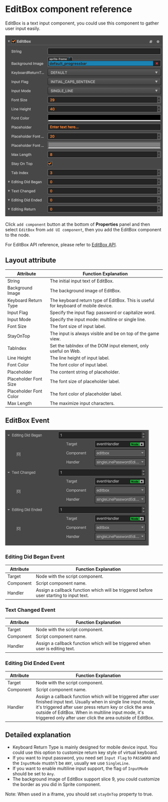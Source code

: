 # EditBox component reference

EditBox is a text input component, you could use this component to gather user input easily.

![editbox](./editbox/editbox.png)

Click `add component` button at the bottom of **Properties** panel and then select `EditBox` from `add UI component`, then you add the EditBox component to the node.

For EditBox API reference, please refer to [EditBox API](../api/classes/EditBox.html).

## Layout attribute

| Attribute |   Function Explanation
| -------------- | ----------- |
| String| The initial input text of EditBox.
| Background Image | The background image of EditBox.
| Keyboard Return Type | The keyboard return type of EditBox. This is useful for keyboard of mobile device.
| Input Flag | Specify the input flag: password or capitalize word.
| Input Mode | Specify the input mode: multiline or single line.
|Font Size| The font size of input label.
| StayOnTop | The input is always visible and be on top of the game view.
| TabIndex | Set the tabIndex of the DOM input element, only useful on Web.
|Line Height| The line height of input label.
|Font Color| The font color of input label.
|Placeholder|The content string of placeholder.
|Placeholder Font Size| The font size of placeholder label.
|Placeholder Font Color| The font color of placeholder label.
|Max Length| The maximize input characters.

## EditBox Event

![editbox-event](./editbox/editbox-event.png)

### Editing Did Began Event
| Attribute |   Function Explanation
| -------------- | ----------- |
|Target| Node with the script component.
|Component| Script component name.
|Handler| Assign a callback function which will be triggered before user starting to input text.


### Text Changed Event
| Attribute |   Function Explanation
| -------------- | ----------- |
|Target| Node with the script component.
|Component| Script component name.
|Handler| Assign a callback function which will be triggered when user is editing text.

### Editing Did Ended Event
| Attribute |   Function Explanation
| -------------- | ----------- |
|Target| Node with the script component.
|Component| Script component name.
|Handler| Assign a callback function which will be triggered after user finished input text. Usually when in single line input mode, it's triggered after user press return key or click the area outside of EditBox. When in multiline input mode, it's triggered only after user click the area outside of EditBox.

## Detailed explanation

- Keyboard Return Type is mainly designed for mobile device input. You could use this option to customize return key style of virtual keyboard.
- If you want to input password, you need set `Input Flag` to `PASSWORD` and the `InputMode` mustn't be `ANY`, usually we use `SingleLine`.
- If you want to enable multiline input support, the flag of `InputMode` should be set to `Any`.
- The background image of EditBox support slice 9, you could customize the border as you did in Sprite component.

Note: When used in a iframe, you should set `stayOnTop` property to true.

